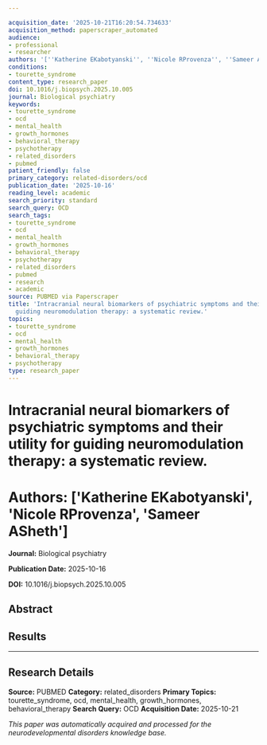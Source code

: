 ```yaml
---

acquisition_date: '2025-10-21T16:20:54.734633'
acquisition_method: paperscraper_automated
audience:
- professional
- researcher
authors: '[''Katherine EKabotyanski'', ''Nicole RProvenza'', ''Sameer ASheth'']'
conditions:
- tourette_syndrome
content_type: research_paper
doi: 10.1016/j.biopsych.2025.10.005
journal: Biological psychiatry
keywords:
- tourette_syndrome
- ocd
- mental_health
- growth_hormones
- behavioral_therapy
- psychotherapy
- related_disorders
- pubmed
patient_friendly: false
primary_category: related-disorders/ocd
publication_date: '2025-10-16'
reading_level: academic
search_priority: standard
search_query: OCD
search_tags:
- tourette_syndrome
- ocd
- mental_health
- growth_hormones
- behavioral_therapy
- psychotherapy
- related_disorders
- pubmed
- research
- academic
source: PUBMED via Paperscraper
title: 'Intracranial neural biomarkers of psychiatric symptoms and their utility for
  guiding neuromodulation therapy: a systematic review.'
topics:
- tourette_syndrome
- ocd
- mental_health
- growth_hormones
- behavioral_therapy
- psychotherapy
type: research_paper
---
```




# Intracranial neural biomarkers of psychiatric symptoms and their utility for guiding neuromodulation therapy: a systematic review.

# **Authors:** ['Katherine EKabotyanski', 'Nicole RProvenza', 'Sameer ASheth']

**Journal:** Biological psychiatry

**Publication Date:** 2025-10-16

**DOI:** 10.1016/j.biopsych.2025.10.005

## Abstract

## Results

---

## Research Details

**Source:** PUBMED
**Category:** related_disorders
**Primary Topics:** tourette_syndrome, ocd, mental_health, growth_hormones, behavioral_therapy
**Search Query:** OCD
**Acquisition Date:** 2025-10-21

*This paper was automatically acquired and processed for the neurodevelopmental disorders knowledge base.*
